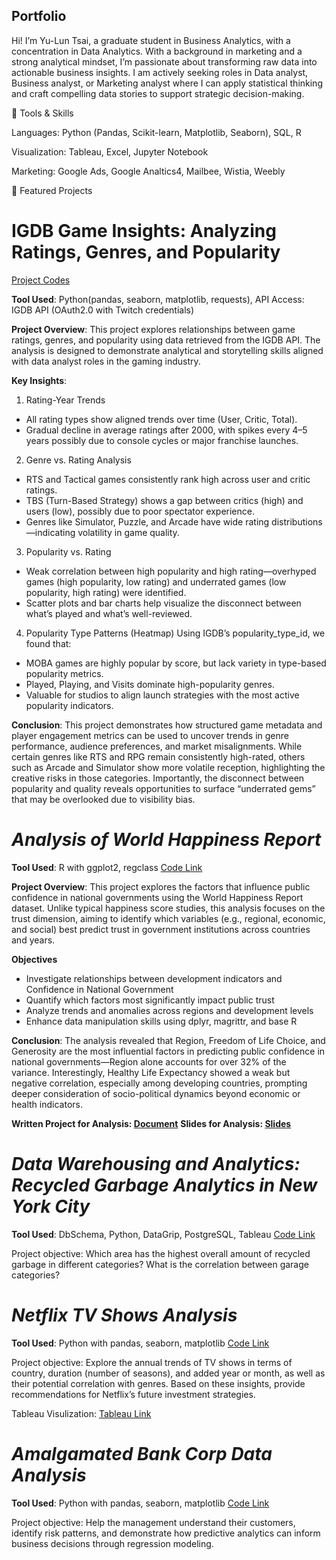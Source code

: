 ## Portfolio

Hi! I’m Yu-Lun Tsai, a graduate student in Business Analytics, with a concentration in Data Analytics. 
With a background in marketing and a strong analytical mindset, I’m passionate about transforming raw data into actionable business insights. I am actively seeking roles in Data analyst, Business analyst, or Marketing analyst where I can apply statistical thinking and craft compelling data stories to support strategic decision-making.


🔧 Tools & Skills

Languages: Python (Pandas, Scikit-learn, Matplotlib, Seaborn), SQL, R

Visualization: Tableau, Excel, Jupyter Notebook

Marketing: Google Ads, Google Analtics4, Mailbee, Wistia, Weebly


📁 Featured Projects

# **IGDB Game Insights: Analyzing Ratings, Genres, and Popularity** # 
[Project Codes](https://github.com/YulunTsai/Portfolio/tree/main/Projects/IGDB)

**Tool Used**: Python(pandas, seaborn, matplotlib, requests), API Access: IGDB API (OAuth2.0 with Twitch credentials)

**Project Overview**: This project explores relationships between game ratings, genres, and popularity using data retrieved from the IGDB API. The analysis is designed to demonstrate analytical and storytelling skills aligned with data analyst roles in the gaming industry.

**Key Insights**:  
1. Rating-Year Trends
- All rating types show aligned trends over time (User, Critic, Total).
- Gradual decline in average ratings after 2000, with spikes every 4–5 years possibly due to console cycles or major franchise launches.

2. Genre vs. Rating Analysis
- RTS and Tactical games consistently rank high across user and critic ratings.
- TBS (Turn-Based Strategy) shows a gap between critics (high) and users (low), possibly due to poor spectator experience.
- Genres like Simulator, Puzzle, and Arcade have wide rating distributions—indicating volatility in game quality.

3. Popularity vs. Rating
- Weak correlation between high popularity and high rating—overhyped games (high popularity, low rating) and underrated games (low popularity, high rating) were identified.
- Scatter plots and bar charts help visualize the disconnect between what’s played and what’s well-reviewed.

4. Popularity Type Patterns (Heatmap)
Using IGDB’s popularity_type_id, we found that:
- MOBA games are highly popular by score, but lack variety in type-based popularity metrics.
- Played, Playing, and Visits dominate high-popularity genres.
- Valuable for studios to align launch strategies with the most active popularity indicators.
 
**Conclusion**: This project demonstrates how structured game metadata and player engagement metrics can be used to uncover trends in genre performance, audience preferences, and market misalignments. While certain genres like RTS and RPG remain consistently high-rated, others such as Arcade and Simulator show more volatile reception, highlighting the creative risks in those categories. Importantly, the disconnect between popularity and quality reveals opportunities to surface “underrated gems” that may be overlooked due to visibility bias.

# *Analysis of World Happiness Report*

**Tool Used**: R with ggplot2, regclass [Code Link](https://github.com/YulunTsai/Portfolio/blob/main/Projects/Analysis_of_World_Happiness_Report.R)

**Project Overview**: This project explores the factors that influence public confidence in national governments using the World Happiness Report dataset. Unlike typical happiness score studies, this analysis focuses on the trust dimension, aiming to identify which variables (e.g., regional, economic, and social) best predict trust in government institutions across countries and years.

**Objectives**
- Investigate relationships between development indicators and Confidence in National Government
- Quantify which factors most significantly impact public trust
- Analyze trends and anomalies across regions and development levels
- Enhance data manipulation skills using dplyr, magrittr, and base R

**Conclusion**: The analysis revealed that Region, Freedom of Life Choice, and Generosity are the most influential factors in predicting public confidence in national governments—Region alone accounts for over 32% of the variance. Interestingly, Healthy Life Expectancy showed a weak but negative correlation, especially among developing countries, prompting deeper consideration of socio-political dynamics beyond economic or health indicators.

**Written Project for Analysis: [Document](https://github.com/YulunTsai/Portfolio/blob/main/Documents/World%20Happiness%20Report/Analysis%20of%20World%20Happiness%20Report.pdf)**
**Slides for Analysis: [Slides](https://github.com/YulunTsai/Portfolio/blob/main/Documents/World%20Happiness%20Report/World%20Happiness%20Report%20Slide.pdf)**


# *Data Warehousing and Analytics: Recycled Garbage Analytics in New York City*

**Tool Used**: DbSchema, Python, DataGrip, PostgreSQL, Tableau [Code Link](https://github.com/YulunTsai/Data_Warehousing_for_Anlaytics)

Project objective: Which area has the highest overall amount of recycled garbage in different categories? What is the correlation between garage categories?

# *Netflix TV Shows Analysis*

**Tool Used**: Python with pandas, seaborn, matplotlib [Code Link](https://github.com/YulunTsai/Portfolio/blob/main/Projects/Netflix_Analysis_Cleaning_and_EDA.ipynb)

Project objective: Explore the annual trends of TV shows in terms of country, duration (number of seasons), and added year or month, as well as their potential correlation with genres. Based on these insights, provide recommendations for Netflix’s future investment strategies.

Tableau Visulization: [Tableau Link](https://public.tableau.com/views/Netflix_Genre_Dashboard/Dashboard1?:language=en-US&:sid=&:redirect=auth&:display_count=n&:origin=viz_share_link)

# *Amalgamated Bank Corp Data Analysis*

**Tool Used**: Python with pandas, seaborn, matplotlib [Code Link](https://github.com/YulunTsai/Portfolio/blob/main/Projects/Amalgamated%20Bank%20Corp_Data%20Analysis.ipynb)

Project objective: Help the management understand their customers, identify risk patterns, and demonstrate how predictive analytics can inform business decisions through regression modeling.

